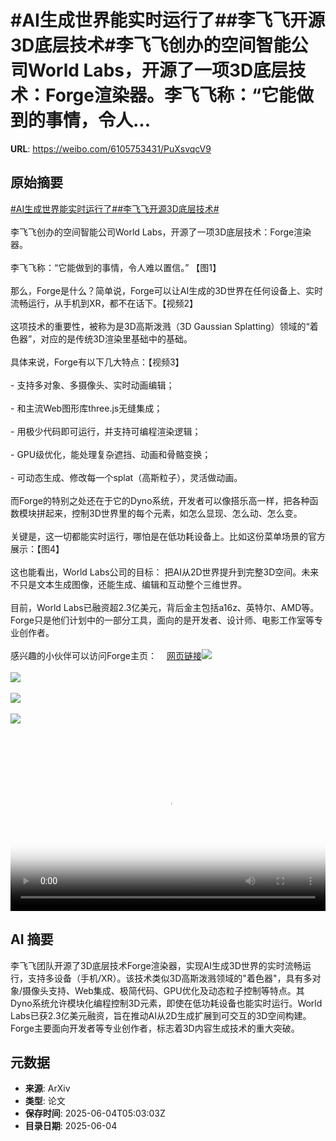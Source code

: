 # #AI生成世界能实时运行了##李飞飞开源3D底层技术#李飞飞创办的空间智能公司World Labs，开源了一项3D底层技术：Forge渲染器。李飞飞称：“它能做到的事情，令人...

**URL**: https://weibo.com/6105753431/PuXsvqcV9

## 原始摘要

<a href="https://m.weibo.cn/search?containerid=231522type%3D1%26t%3D10%26q%3D%23AI%E7%94%9F%E6%88%90%E4%B8%96%E7%95%8C%E8%83%BD%E5%AE%9E%E6%97%B6%E8%BF%90%E8%A1%8C%E4%BA%86%23&amp;extparam=%23AI%E7%94%9F%E6%88%90%E4%B8%96%E7%95%8C%E8%83%BD%E5%AE%9E%E6%97%B6%E8%BF%90%E8%A1%8C%E4%BA%86%23" data-hide=""><span class="surl-text">#AI生成世界能实时运行了#</span></a><a href="https://m.weibo.cn/search?containerid=231522type%3D1%26t%3D10%26q%3D%23%E6%9D%8E%E9%A3%9E%E9%A3%9E%E5%BC%80%E6%BA%903D%E5%BA%95%E5%B1%82%E6%8A%80%E6%9C%AF%23&amp;extparam=%23%E6%9D%8E%E9%A3%9E%E9%A3%9E%E5%BC%80%E6%BA%903D%E5%BA%95%E5%B1%82%E6%8A%80%E6%9C%AF%23" data-hide=""><span class="surl-text">#李飞飞开源3D底层技术#</span></a><br><br>李飞飞创办的空间智能公司World Labs，开源了一项3D底层技术：Forge渲染器。<br><br>李飞飞称：“它能做到的事情，令人难以置信。”  【图1】<br><br>那么，Forge是什么？简单说，Forge可以让AI生成的3D世界在任何设备上、实时流畅运行，从手机到XR，都不在话下。【视频2】<br><br>这项技术的重要性，被称为是3D高斯泼溅（3D Gaussian Splatting）领域的“着色器”，对应的是传统3D渲染里基础中的基础。<br><br>具体来说，Forge有以下几大特点：【视频3】<br><br>- 支持多对象、多摄像头、实时动画编辑；<br><br>- 和主流Web图形库three.js无缝集成；<br><br>- 用极少代码即可运行，并支持可编程渲染逻辑；<br><br>- GPU级优化，能处理复杂遮挡、动画和骨骼变换；<br><br>- 可动态生成、修改每一个splat（高斯粒子），灵活做动画。<br><br>而Forge的特别之处还在于它的Dyno系统，开发者可以像搭乐高一样，把各种函数模块拼起来，控制3D世界里的每个元素，如怎么显现、怎么动、怎么变。<br><br>关键是，这一切都能实时运行，哪怕是在低功耗设备上。比如这份菜单场景的官方展示：【图4】<br><br>这也能看出，World Labs公司的目标：  把AI从2D世界提升到完整3D空间。未来不只是文本生成图像，还能生成、编辑和互动整个三维世界。<br><br>目前，World Labs已融资超2.3亿美元，背后金主包括a16z、英特尔、AMD等。Forge只是他们计划中的一部分工具，面向的是开发者、设计师、电影工作室等专业创作者。<br><br>感兴趣的小伙伴可以访问Forge主页：<a href="https://weibo.cn/sinaurl?u=https%3A%2F%2Fforge.dev" data-hide=""><span class="url-icon"><img style="width: 1rem;height: 1rem" src="https://h5.sinaimg.cn/upload/2015/09/25/3/timeline_card_small_web_default.png" referrerpolicy="no-referrer"></span><span class="surl-text">网页链接</span></a><img style="" src="https://tvax2.sinaimg.cn/large/006Fd7o3gy1i235uqdl3gj313c12uk6y.jpg" referrerpolicy="no-referrer"><br><br><img style="" src="https://tvax4.sinaimg.cn/large/006Fd7o3ly1i235z5750wj31hc0u0dh2.jpg" referrerpolicy="no-referrer"><br><br><img style="" src="https://tvax4.sinaimg.cn/large/006Fd7o3ly1i235z1q77vj30zk0k0t93.jpg" referrerpolicy="no-referrer"><br><br><img style="" src="https://tvax4.sinaimg.cn/large/006Fd7o3gy1i235uh07pwg30jg0o3b2f.gif" referrerpolicy="no-referrer"><br><br><br clear="both"><div style="clear: both"></div><video controls="controls" poster="https://tvax1.sinaimg.cn/orj480/006Fd7o3ly1i235z5aaswj31hc0u0dh2.jpg" style="width: 100%"><source src="https://f.video.weibocdn.com/o0/diyGxfvvlx08oM3UK53O01041200om1s0E010.mp4?label=mp4_720p&amp;template=1280x720.25.0&amp;ori=0&amp;ps=1CwnkDw1GXwCQx&amp;Expires=1749016973&amp;ssig=qyMwuY16R2&amp;KID=unistore,video"><source src="https://f.video.weibocdn.com/o0/VxCVRHcolx08oM3TsMJq01041200cEDu0E010.mp4?label=mp4_hd&amp;template=852x480.25.0&amp;ori=0&amp;ps=1CwnkDw1GXwCQx&amp;Expires=1749016973&amp;ssig=7K4%2Bcg22Ca&amp;KID=unistore,video"><source src="https://f.video.weibocdn.com/o0/tEmiFIm5lx08oM3SX4hy010412007K2r0E010.mp4?label=mp4_ld&amp;template=640x360.25.0&amp;ori=0&amp;ps=1CwnkDw1GXwCQx&amp;Expires=1749016973&amp;ssig=8WV6XoZ%2FEW&amp;KID=unistore,video"><p>视频无法显示，请前往<a href="https://video.weibo.com/show?fid=1034%3A5173782097100844" target="_blank" rel="noopener noreferrer">微博视频</a>观看。</p></video>

## AI 摘要

李飞飞团队开源了3D底层技术Forge渲染器，实现AI生成3D世界的实时流畅运行，支持多设备（手机/XR）。该技术类似3D高斯泼溅领域的"着色器"，具有多对象/摄像头支持、Web集成、极简代码、GPU优化及动态粒子控制等特点。其Dyno系统允许模块化编程控制3D元素，即使在低功耗设备也能实时运行。World Labs已获2.3亿美元融资，旨在推动AI从2D生成扩展到可交互的3D空间构建。Forge主要面向开发者等专业创作者，标志着3D内容生成技术的重大突破。

## 元数据

- **来源**: ArXiv
- **类型**: 论文
- **保存时间**: 2025-06-04T05:03:03Z
- **目录日期**: 2025-06-04
